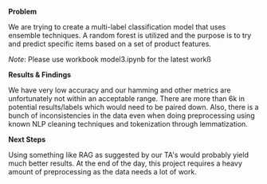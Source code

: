 **Problem**

We are trying to create a multi-label classification model that uses ensemble techniques. A random forest is utilized and the purpose is to try and predict specific items based on a set of product features.

_Note_: Please use workbook model3.ipynb for the latest workß

**Results & Findings**

We have very low accuracy and our hamming and other metrics are unfortunately not within an acceptable range. There are more than 6k in potential results/labels which would need to be paired down. Also, there is a bunch of inconsistencies in the data even when doing preprocessing using known NLP cleaning techniques and tokenization through lemmatization.

**Next Steps**

Using something like RAG as suggested by our TA's would probably yield much better results. At the end of the day, this project requires a heavy amount of preprocessing as the data needs a lot of work.
